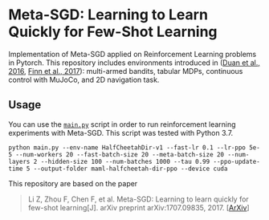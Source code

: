 # Meta-SGD: Learning to Learn Quickly for Few-Shot Learning

Implementation of Meta-SGD applied on Reinforcement Learning problems in Pytorch.
This repository includes environments introduced in ([Duan et al., 2016](https://arxiv.org/abs/1611.02779), [Finn et al., 2017](https://arxiv.org/abs/1703.03400)): multi-armed bandits, tabular MDPs, continuous control with MuJoCo, and 2D navigation task.

## Usage
You can use the [`main.py`](main.py) script in order to run reinforcement learning experiments with Meta-SGD. This script was tested with Python 3.7.
```
python main.py --env-name HalfCheetahDir-v1 --fast-lr 0.1 --lr-ppo 5e-5 --num-workers 20 --fast-batch-size 20 --meta-batch-size 20 --num-layers 2 --hidden-size 100 --num-batches 1000 --tau 0.99 --ppo-update-time 5 --output-folder maml-halfcheetah-dir-ppo --device cuda
```

This repository are based on the paper
> Li Z, Zhou F, Chen F, et al. Meta-SGD: Learning to learn quickly for few-shot learning[J]. arXiv preprint arXiv:1707.09835, 2017. [[ArXiv](https://arxiv.org/abs/1707.09835)]

